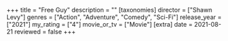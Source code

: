 +++
title = "Free Guy"
description = ""
[taxonomies]
director = ["Shawn Levy"] 
genres = ["Action", "Adventure", "Comedy", "Sci-Fi"]
release_year = ["2021"]
my_rating = ["4"]
movie_or_tv = ["Movie"]
[extra]
date = 2021-08-21
reviewed = false
+++

